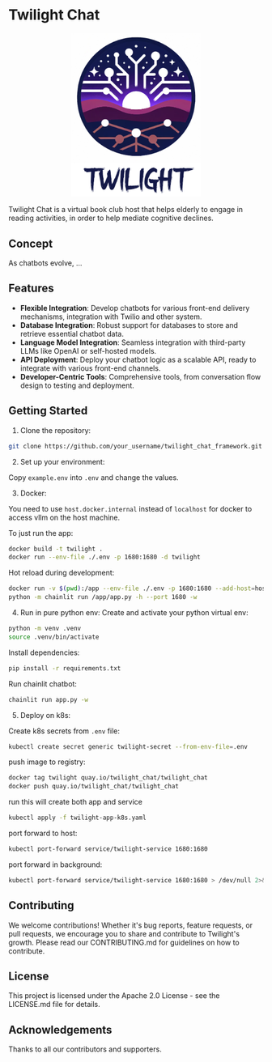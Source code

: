 # Twilight Chat

<p align="center">
<img src="public/logo_light.png" alt="Twilight Chat Logo" width="256"/>
</p>
Twilight Chat is a virtual book club host that helps elderly to engage in reading activities, in order to help 
mediate cognitive declines. 


## Concept

As chatbots evolve, ...

## Features

- **Flexible Integration**: Develop chatbots for various front-end delivery mechanisms, integration with Twilio and other system.
- **Database Integration**: Robust support for databases to store and retrieve essential chatbot data.
- **Language Model Integration**: Seamless integration with third-party LLMs like OpenAI or self-hosted models.
- **API Deployment**: Deploy your chatbot logic as a scalable API, ready to integrate with various front-end channels.
- **Developer-Centric Tools**: Comprehensive tools, from conversation flow design to testing and deployment.


## Getting Started

<!-- This section should contain installation instructions, basic setup, and a "hello world" example. -->

1. Clone the repository:
```bash
git clone https://github.com/your_username/twilight_chat_framework.git
```

2. Set up your environment:

Copy `example.env` into `.env` and change the values.

3. Docker:

You need to use `host.docker.internal` instead of `localhost` for docker to access vllm on the host machine.

To just run the app:
```bash
docker build -t twilight .
docker run --env-file ./.env -p 1680:1680 -d twilight
```

Hot reload during development:
```bash
docker run -v $(pwd):/app --env-file ./.env -p 1680:1680 --add-host=host.docker.internal:host-gateway twilight \
python -m chainlit run /app/app.py -h --port 1680 -w
```

4. Run in pure python env:
Create and activate your python virtual env:
```bash
python -m venv .venv
source .venv/bin/activate
```

Install dependencies:
```bash
pip install -r requirements.txt
```

Run chainlit chatbot:

```bash
chainlit run app.py -w
```

5. Deploy on k8s:

Create k8s secrets from `.env` file:
```bash
kubectl create secret generic twilight-secret --from-env-file=.env
```

push image to registry:
```bash
docker tag twilight quay.io/twilight_chat/twilight_chat
docker push quay.io/twilight_chat/twilight_chat
```

run this will create both app and service
```bash
kubectl apply -f twilight-app-k8s.yaml
```

port forward to host:
```bash
kubectl port-forward service/twilight-service 1680:1680
```

port forward in background:
```bash
kubectl port-forward service/twilight-service 1680:1680 > /dev/null 2>&1 &
```

## Contributing
We welcome contributions! Whether it's bug reports, feature requests, or pull requests, we encourage you to share and contribute to Twilight's growth. Please read our CONTRIBUTING.md for guidelines on how to contribute.

## License
This project is licensed under the Apache 2.0 License - see the LICENSE.md file for details.

## Acknowledgements
Thanks to all our contributors and supporters.

